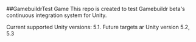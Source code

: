 ##GamebuildrTest Game
This repo is created to test Gamebuildr beta's continuous integration system for Unity.

Current supported Unity versions: 5.1. Future targets ar Unity version 5.2, 5.3
